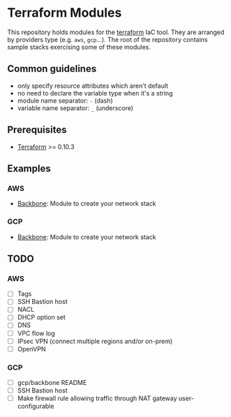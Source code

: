 # Terraform Modules

This repository holds modules for the [terraform](https://www.terraform.io) IaC
tool. They are arranged by providers type (e.g. `aws`, `gcp`...). The root of the
repository contains sample stacks exercising some of these modules.

## Common guidelines

* only specify resource attributes which aren't default
* no need to declare the variable type when it's a string
* module name separator: `-` (dash)
* variable name separator: `_` (underscore)

## Prerequisites

* [Terraform](https://www.terraform.io) >= 0.10.3

## Examples

### AWS

* [Backbone](examples/aws/backbone/README.md): Module to create your network stack

### GCP

* [Backbone](examples/gcp/backbone/README.md): Module to create your network stack

## TODO

### AWS

- [ ] Tags
- [ ] SSH Bastion host
- [ ] NACL
- [ ] DHCP option set
- [ ] DNS
- [ ] VPC flow log
- [ ] IPsec VPN (connect multiple regions and/or on-prem)
- [ ] OpenVPN

### GCP

- [ ] gcp/backbone README
- [ ] SSH Bastion host
- [ ] Make firewall rule allowing traffic through NAT gateway user-configurable
